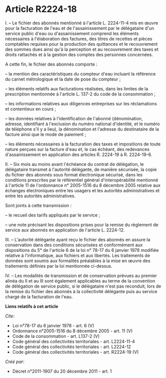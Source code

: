 # Article R2224-18

I. – Le fichier des abonnés mentionné à l'article L. 2224-11-4 mis en œuvre pour la facturation de l'eau et de
l'assainissement par le délégataire d'un service public d'eau ou d'assainissement comprend les éléments nécessaires à
l'élaboration des factures, des titres de recettes et pièces comptables requises pour la production des quittances et le
recouvrement des sommes dues ainsi qu'à la perception et au recouvrement des taxes et droits rattachés et à la gestion des
comptes des personnes concernées.

A cette fin, le fichier des abonnés comporte :

– la mention des caractéristiques du compteur d'eau incluant la référence du carnet métrologique et la date de pose du
compteur ;

– les éléments relatifs aux facturations réalisées, dans les limites de la prescription mentionnée à l'article L. 137-2 du
code de la consommation ;

– les informations relatives aux diligences entreprises sur les réclamations et contentieux en cours ;

– les données relatives à l'identification de l'abonné (dénomination, adresse, identifiant à l'exclusion du numéro national
d'identité, et le numéro de téléphone s'il y a lieu), la dénomination et l'adresse du destinataire de la facture ainsi que le
mode de paiement ;

– les éléments nécessaires à la facturation des taxes et impositions de toute nature perçues sur la facture d'eau et, le cas
échéant, des redevances d'assainissement en application des articles R. 2224-19 à R. 2224-19-6.

II. – Six mois au moins avant l'échéance du contrat de délégation, le délégataire transmet à l'autorité délégante, de manière
sécurisée, la copie du fichier des abonnés sous format électronique sécurisé, dans les conditions prescrites par le
référentiel général d'interopérabilité mentionné à l'article 11 de l'ordonnance n° 2005-1516 du 8 décembre 2005 relative aux
échanges électroniques entre les usagers et les autorités administratives et entre les autorités administratives.

Sont joints à cette transmission :

– le recueil des tarifs appliqués par le service ;

– une note précisant les dispositions prises pour la remise du règlement de service aux abonnés en application de l'article
L. 2224-12. 

III. – L'autorité délégante ayant reçu le fichier des abonnés en assure la conservation dans des conditions sécurisées et
conformément aux dispositions du 5° de l'article 6 de la loi n° 78-17 du 6 janvier 1978 modifiée relative à l'informatique,
aux fichiers et aux libertés. Les traitements de données sont soumis aux formalités préalables à la mise en œuvre des
traitements définies par la loi mentionnée ci-dessus.

IV. – Les modalités de transmission et de conservation prévues au premier alinéa du II et au III sont également applicables
au terme de la convention de délégation de service public, si le délégataire n'est pas reconduit, lors de la remise du
fichier des abonnés à la collectivité délégante puis au service chargé de la facturation de l'eau.

**Liens relatifs à cet article**

_Cite_:

  - Loi n°78-17 du 6 janvier 1978 - art. 6 (V)
  - Ordonnance n°2005-1516 du 8 décembre 2005 - art. 11 (V)
  - Code de la consommation - art. L137-2 (V)
  - Code général des collectivités territoriales - art. L2224-11-4
  - Code général des collectivités territoriales - art. L2224-12
  - Code général des collectivités territoriales - art. R2224-19 (V)

_Créé par_:

  - Décret n°2011-1907 du 20 décembre 2011 - art. 1

